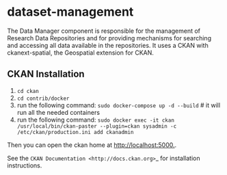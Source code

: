 # dataset-management
The Data Manager component is responsible for the management of Research Data Repositories and for providing mechanisms for searching and accessing all data available in the repositories. It uses a CKAN with ckanext-spatial, the Geospatial extension for CKAN.

CKAN Installation
------------

1. `cd ckan`
2. `cd contrib/docker`
3. run the following command: `sudo docker-compose up -d --build` # it will run all the needed containers
4. run the following command: `sudo docker exec -it ckan /usr/local/bin/ckan-paster --plugin=ckan sysadmin -c /etc/ckan/production.ini add ckanadmin`

Then you can open the ckan home at [http://localhost:5000.](http://localhost:5000.).

See the `CKAN Documentation <http://docs.ckan.org>`_ for installation instructions.




